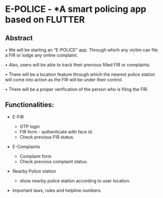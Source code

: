 # E-POLICE - *A smart policing app based on FLUTTER



## Abstract

•	We will be starting an “E-POLICE” app. Through which any victim can file a FIR or lodge any online complaint.

•	Also, users will be able to track their previous filled FIR or complaints.

•	There will be a location feature through which the nearest police station will come into action as the FIR will be under their control.

•	There will be a proper verification of the person who is filing the FIR.




## Functionalities:
* E-FIR
    - OTP login 
    - FIR form - authenticate with face id.
	- Check previous FIR status.

* E-Complaints
    - Complaint form
    - Check previous complaint status.

* Nearby Police station
    - show nearby police station according to user location.

* Important laws, rules and helpline numbers.


